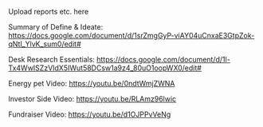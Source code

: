 Upload reports etc. here

Summary of Define & Ideate:
https://docs.google.com/document/d/1srZmgGyP-viAY04uCnxaE3GtpZok-qNtl_YlvK_sum0/edit#

Desk Research Essentials:
https://docs.google.com/document/d/1l-Tx4WwISZzVIdX5IWut58DCsw1a9z4_80uO1oopWX0/edit#

Energy pet Video:
https://youtu.be/0ndtWmjZWNA

Investor Side Video:
https://youtu.be/RLAmz96lwic

Fundraiser Video:
https://youtu.be/d1OJPPvVeNg
